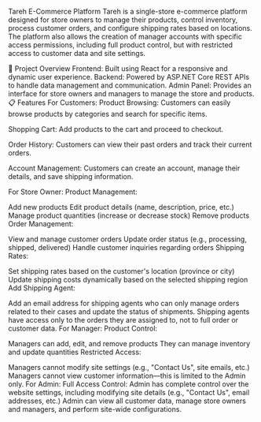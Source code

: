 Tareh E-Commerce Platform
Tareh is a single-store e-commerce platform designed for store owners to manage their products, control inventory, process customer orders, and configure shipping rates based on locations. The platform also allows the creation of manager accounts with specific access permissions, including full product control, but with restricted access to customer data and site settings.

🚀 Project Overview
Frontend: Built using React for a responsive and dynamic user experience.
Backend: Powered by ASP.NET Core REST APIs to handle data management and communication.
Admin Panel: Provides an interface for store owners and managers to manage the store and products.
📋 Features
For Customers:
Product Browsing:
Customers can easily browse products by categories and search for specific items.

Shopping Cart:
Add products to the cart and proceed to checkout.

Order History:
Customers can view their past orders and track their current orders.

Account Management:
Customers can create an account, manage their details, and save shipping information.

For Store Owner:
Product Management:

Add new products
Edit product details (name, description, price, etc.)
Manage product quantities (increase or decrease stock)
Remove products
Order Management:

View and manage customer orders
Update order status (e.g., processing, shipped, delivered)
Handle customer inquiries regarding orders
Shipping Rates:

Set shipping rates based on the customer's location (province or city)
Update shipping costs dynamically based on the selected shipping region
Add Shipping Agent:

Add an email address for shipping agents who can only manage orders related to their cases and update the status of shipments.
Shipping agents have access only to the orders they are assigned to, not to full order or customer data.
For Manager:
Product Control:

Managers can add, edit, and remove products
They can manage inventory and update quantities
Restricted Access:

Managers cannot modify site settings (e.g., "Contact Us", site emails, etc.)
Managers cannot view customer information—this is limited to the Admin only.
For Admin:
Full Access Control:
Admin has complete control over the website settings, including modifying site details (e.g., "Contact Us", email addresses, etc.)
Admin can view all customer data, manage store owners and managers, and perform site-wide configurations.

